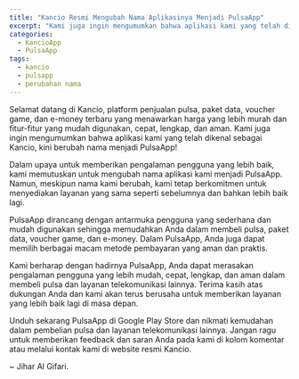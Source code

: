 ```yaml
---
title: "Kancio Resmi Mengubah Nama Aplikasinya Menjadi PulsaApp"
excerpt: "Kami juga ingin mengumumkan bahwa aplikasi kami yang telah dikenal sebagai Kancio, kini berubah nama menjadi PulsaApp!"
categories:
  - KancioApp
  - PulsaApp
tags:
  - kancio
  - pulsapp
  - perubahan nama
---
```


Selamat datang di Kancio, platform penjualan pulsa, paket data, voucher game, dan e-money terbaru yang menawarkan harga yang lebih murah dan fitur-fitur yang mudah digunakan, cepat, lengkap, dan aman. Kami juga ingin mengumumkan bahwa aplikasi kami yang telah dikenal sebagai Kancio, kini berubah nama menjadi PulsaApp!

Dalam upaya untuk memberikan pengalaman pengguna yang lebih baik, kami memutuskan untuk mengubah nama aplikasi kami menjadi PulsaApp. Namun, meskipun nama kami berubah, kami tetap berkomitmen untuk menyediakan layanan yang sama seperti sebelumnya dan bahkan lebih baik lagi.

PulsaApp dirancang dengan antarmuka pengguna yang sederhana dan mudah digunakan sehingga memudahkan Anda dalam membeli pulsa, paket data, voucher game, dan e-money. Dalam PulsaApp, Anda juga dapat memilih berbagai macam metode pembayaran yang aman dan praktis.

Kami berharap dengan hadirnya PulsaApp, Anda dapat merasakan pengalaman pengguna yang lebih mudah, cepat, lengkap, dan aman dalam membeli pulsa dan layanan telekomunikasi lainnya. Terima kasih atas dukungan Anda dan kami akan terus berusaha untuk memberikan layanan yang lebih baik lagi di masa depan.

Unduh sekarang PulsaApp di Google Play Store dan nikmati kemudahan dalam pembelian pulsa dan layanan telekomunikasi lainnya. Jangan ragu untuk memberikan feedback dan saran Anda pada kami di kolom komentar atau melalui kontak kami di website resmi Kancio.

~ Jihar Al Gifari.